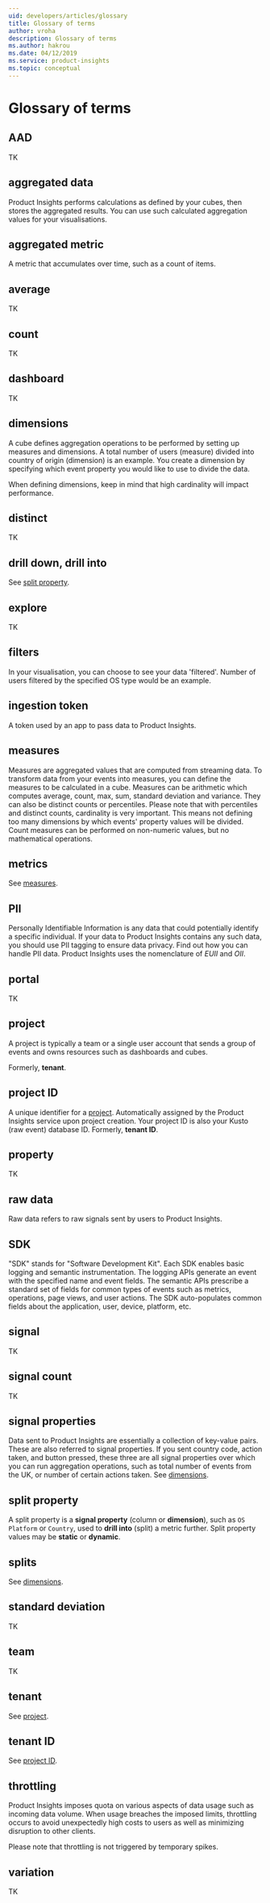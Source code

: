 ```yaml
---
uid: developers/articles/glossary
title: Glossary of terms
author: vroha
description: Glossary of terms
ms.author: hakrou
ms.date: 04/12/2019
ms.service: product-insights
ms.topic: conceptual
---
```

# Glossary of terms

## AAD

TK

## aggregated data

Product Insights performs calculations as defined by your cubes, then stores the
aggregated results. You can use such calculated aggregation values for
your visualisations.

## aggregated metric

A metric that accumulates over time, such as a count of items.

## average

TK

## count

TK

## dashboard

TK

## dimensions

A cube defines aggregation operations to be performed by setting up
measures and dimensions. A total number of users (measure) divided
into country of origin (dimension) is an example. You create a
dimension by specifying which event property you would like to use to
divide the data.

When defining dimensions, keep in mind that high cardinality will
impact performance.

## distinct

TK

## drill down, drill into 

See [split property](#split-property).

## explore

TK

## filters

In your visualisation, you can choose to see your data
'filtered'. Number of users filtered by the specified OS type would be
an example.

## ingestion token

A token used by an app to pass data to Product Insights.

## measures

Measures are aggregated values that are computed from streaming
data. To transform data from your events into measures, you can define
the measures to be calculated in a cube.  Measures can be arithmetic
which computes average, count, max, sum, standard deviation and
variance. They can also be distinct counts or percentiles. Please note
that with percentiles and distinct counts, cardinality is very
important. This means not defining too many dimensions by
which events' property values will be divided.  Count measures can be
performed on non-numeric values, but no mathematical operations.

## metrics

See [measures](#measures).

## PII

Personally Identifiable Information is any data that could potentially
identify a specific individual. If your data to Product Insights
contains any such data, you should use PII tagging to ensure data
privacy.  Find out how you can handle PII data.
Product Insights uses the
nomenclature of _EUII_ and _OII_.  

## portal

TK

## project

A project is typically a team or a single user account that sends a
group of events and owns resources such as dashboards and cubes.

Formerly, **tenant**.

## project ID

A unique identifier for a [project](#project).
Automatically assigned by the Product Insights service upon project creation.
Your project ID is also your Kusto (raw event) database ID.
Formerly, **tenant ID**.

## property

TK

## raw data

Raw data refers to raw signals sent by users to Product Insights.

## SDK

"SDK" stands for "Software Development Kit".  Each SDK enables basic
logging and semantic instrumentation. The logging APIs generate an
event with the specified name and event fields. The semantic APIs
prescribe a standard set of fields for common types of events such as
metrics, operations, page views, and user actions. The SDK
auto-populates common fields about the application, user, device, platform, etc. 

## signal

TK

## signal count

TK

## signal properties

Data sent to Product Insights are essentially a collection of key-value
pairs. These are also referred to signal properties. If you sent
country code, action taken, and button pressed, these three are all
signal properties over which you can run aggregation operations, such
as total number of events from the UK, or number of certain actions
taken. See [dimensions](#dimensions).

## split property

A split property is a **signal property** (column or **dimension**),
such as `OS Platform` or `Country`, used to **drill into** (split) a metric
further.  Split property values may be **static** or **dynamic**.

## splits

See [dimensions](#dimensions).

## standard deviation

TK

## team

TK

## tenant

See [project](#project).

## tenant ID

See [project ID](#project-id).

## throttling

Product Insights imposes quota on various aspects of data usage such as incoming
data volume. When usage breaches the imposed limits, throttling occurs
to avoid unexpectedly high costs to users as well as minimizing
disruption to other clients.

Please note that throttling is not triggered by temporary spikes.

## variation

TK
